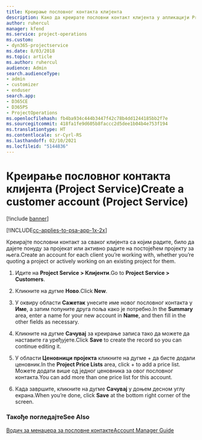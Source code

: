 ```yaml
---
title: Креирање пословног контакта клијента
description: Како да креирате пословни контакт клијента у апликацији Project Service
author: ruhercul
manager: kfend
ms.service: project-operations
ms.custom:
- dyn365-projectservice
ms.date: 8/03/2018
ms.topic: article
ms.author: ruhercul
audience: Admin
search.audienceType:
- admin
- customizer
- enduser
search.app:
- D365CE
- D365PS
- ProjectOperations
ms.openlocfilehash: fb4ba934c444b3447f42c78b4dd1244185bb2f7e
ms.sourcegitcommit: 418fa1fe9d605b8faccc2d5dee1b04b4e753f194
ms.translationtype: HT
ms.contentlocale: sr-Cyrl-RS
ms.lasthandoff: 02/10/2021
ms.locfileid: "5144836"
---
```

# <a name="create-a-customer-account-project-service"></a><span data-ttu-id="8b501-103">Креирање пословног контакта клијента (Project Service)</span><span class="sxs-lookup"><span data-stu-id="8b501-103">Create a customer account (Project Service)</span></span>

[!include [banner](../includes/psa-now-project-operations.md)]

[!INCLUDE[cc-applies-to-psa-app-1x-2x](../includes/cc-applies-to-psa-app-1x-2x.md)]

<span data-ttu-id="8b501-104">Креирајте пословни контакт за сваког клијента са којим радите, било да дајете понуду за пројекат или активно радите на постојећем пројекту за њега.</span><span class="sxs-lookup"><span data-stu-id="8b501-104">Create an account for each client you’re working with, whether you’re quoting a project or actively working on an existing project for them.</span></span>  
  
1.  <span data-ttu-id="8b501-105">Идите на **Project Service > Клијенти**.</span><span class="sxs-lookup"><span data-stu-id="8b501-105">Go to **Project Service > Customers**.</span></span>  
  
2.  <span data-ttu-id="8b501-106">Кликните на дугме **Ново**.</span><span class="sxs-lookup"><span data-stu-id="8b501-106">Click **New**.</span></span>  
  
3.  <span data-ttu-id="8b501-107">У оквиру области **Сажетак** унесите име новог пословног контакта у **Име**, а затим попуните друга поља како је потребно.</span><span class="sxs-lookup"><span data-stu-id="8b501-107">In the **Summary** area, enter a name for your new account in **Name**, and then fill in the other fields as necessary.</span></span>  
  
4.  <span data-ttu-id="8b501-108">Кликните на дугме **Сачувај** за креирање записа тако да можете да наставите га уређујете.</span><span class="sxs-lookup"><span data-stu-id="8b501-108">Click **Save** to create the record so you can continue editing it.</span></span>  
  
5.  <span data-ttu-id="8b501-109">У области **Ценовници пројекта** кликните на дугме + да бисте додали ценовник.</span><span class="sxs-lookup"><span data-stu-id="8b501-109">In the **Project Price Lists** area, click + to add a price list.</span></span> <span data-ttu-id="8b501-110">Можете додати више од једног ценовника за овог пословног контакта.</span><span class="sxs-lookup"><span data-stu-id="8b501-110">You can add more than one price list for this account.</span></span>  
  
6.  <span data-ttu-id="8b501-111">Када завршите, кликните на дугме **Сачувај** у доњем десном углу екрана.</span><span class="sxs-lookup"><span data-stu-id="8b501-111">When you’re done, click **Save** at the bottom right corner of the screen.</span></span>  
  
### <a name="see-also"></a><span data-ttu-id="8b501-112">Такође погледајте</span><span class="sxs-lookup"><span data-stu-id="8b501-112">See Also</span></span>  
 [<span data-ttu-id="8b501-113">Водич за менаџера за пословне контакте</span><span class="sxs-lookup"><span data-stu-id="8b501-113">Account Manager Guide</span></span>](../psa/account-manager-guide.md)
